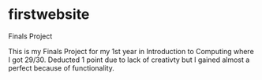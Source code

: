 # firstwebsite
Finals Project

This is my Finals Project for my 1st year in Introduction to Computing where I got 29/30. Deducted 1 point due to lack of creativty
but I gained almost a perfect because of functionality. 
